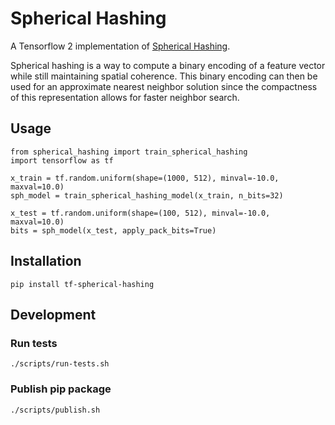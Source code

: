 # Spherical Hashing
A Tensorflow 2 implementation of [Spherical Hashing](https://ieeexplore.ieee.org/document/6248024).

Spherical hashing is a way to compute a binary encoding of a feature vector while still maintaining
spatial coherence. This binary encoding can then be used for an approximate nearest neighbor 
solution since the compactness of this representation allows for faster neighbor search.

## Usage
```
from spherical_hashing import train_spherical_hashing
import tensorflow as tf

x_train = tf.random.uniform(shape=(1000, 512), minval=-10.0, maxval=10.0)
sph_model = train_spherical_hashing_model(x_train, n_bits=32)

x_test = tf.random.uniform(shape=(100, 512), minval=-10.0, maxval=10.0)
bits = sph_model(x_test, apply_pack_bits=True)
```

## Installation
```
pip install tf-spherical-hashing
```

## Development

### Run tests
```
./scripts/run-tests.sh
```

### Publish pip package
```
./scripts/publish.sh
```
